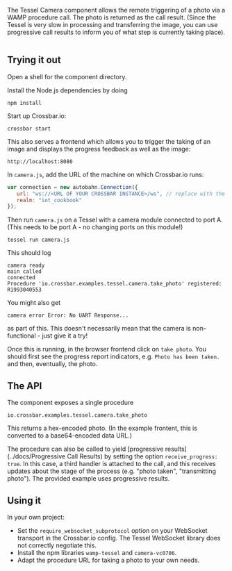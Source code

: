 The Tessel Camera component allows the remote triggering of a photo via a WAMP procedure call. The photo is returned as the call result. (Since the Tessel is very slow in processing and transferring the image, you can use progressive call results to inform you of what step is currently taking place).

<div class="topimage_container">
   <img class="topimage" src="../../static/img/iotcookbook/camera_tessel.jpg" alt="">   
</div>


## Trying it out

Open a shell for the component directory. 

Install the Node.js dependencies by doing

```shell
npm install
```

Start up Crossbar.io:

```shell
crossbar start
```

This also serves a frontend which allows you to trigger the taking of an image and displays the progress feedback as well as the image:

```
http://localhost:8080
```

In `camera.js`, add the URL of the machine on which Crossbar.io runs:

```javascript
var connection = new autobahn.Connection({
   url: "ws://<URL OF YOUR CROSSBAR INSTANCE>/ws", // replace with the url of your crossbar instance
   realm: "iot_cookbook"
});
```

Then run `camera.js` on a Tessel with a camera module connected to port A. (This needs to be port A - no changing ports on this module!)

```shell
tessel run camera.js
```

This should log

```shell
camera ready
main called
connected
Procedure 'io.crossbar.examples.tessel.camera.take_photo' registered: R1993040553
```

You might also get 

```shell
camera error Error: No UART Response...
```

as part of this. This doesn't necessarily mean that the camera is non-functional - just give it a try!

Once this is running, in the browser frontend click on `take photo`. You should first see the progress report indicators, e.g. `Photo has been taken.` and then, eventually, the photo.

## The API

The component exposes a single procedure

```
io.crossbar.examples.tessel.camera.take_photo
```

This returns a hex-encoded photo. (In the example frontent, this is converted to a base64-encoded data URL.)

The procedure can also be called to yield [progressive results](../docs/Progressive Call Results) by setting the option `receive_progress: true`. In this case, a third handler is attached to the call, and this receives updates about the stage of the process (e.g. "photo taken", "transmitting photo"). The provided example uses progressive results.

## Using it

In your own project:

* Set the `require_websocket_subprotocol` option on your WebSocket transport in the Crossbar.io config. The Tessel WebSocket library does not correctly negotiate this.
* Install the npm libraries `wamp-tessel` and `camera-vc0706`. 
* Adapt the procedure URL for taking a photo to your own needs.